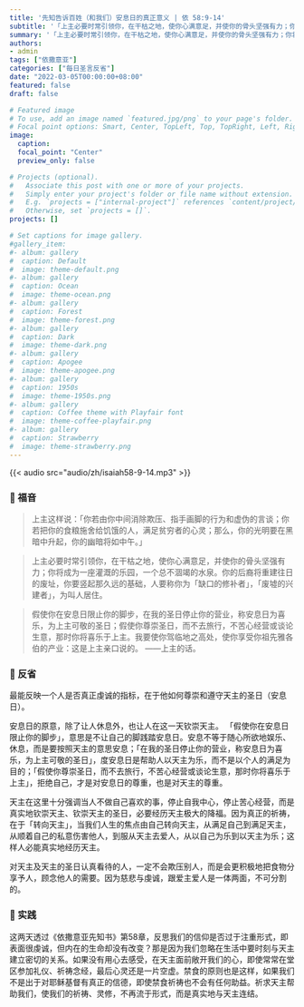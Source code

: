 ```yaml
---
title: '先知告诉百姓（和我们）安息日的真正意义 | 依 58:9-14'
subtitle: '「上主必要时常引领你，在干枯之地，使你心满意足，并使你的骨头坚强有力；你将成为一座灌溉的乐园，一个总不涸竭的水泉。」（依58:11）'
summary: '「上主必要时常引领你，在干枯之地，使你心满意足，并使你的骨头坚强有力；你将成为一座灌溉的乐园，一个总不涸竭的水泉。」（依58:11）'
authors:
- admin
tags: ["依撒意亚"]
categories: ["每日圣言反省"]
date: "2022-03-05T00:00:00+08:00"
featured: false
draft: false

# Featured image
# To use, add an image named `featured.jpg/png` to your page's folder.
# Focal point options: Smart, Center, TopLeft, Top, TopRight, Left, Right, BottomLeft, Bottom, BottomRight
image:
  caption:
  focal_point: "Center"
  preview_only: false

# Projects (optional).
#   Associate this post with one or more of your projects.
#   Simply enter your project's folder or file name without extension.
#   E.g. `projects = ["internal-project"]` references `content/project/deep-learning/index.md`.
#   Otherwise, set `projects = []`.
projects: []

# Set captions for image gallery.
#gallery_item:
#- album: gallery
#  caption: Default
#  image: theme-default.png
#- album: gallery
#  caption: Ocean
#  image: theme-ocean.png
#- album: gallery
#  caption: Forest
#  image: theme-forest.png
#- album: gallery
#  caption: Dark
#  image: theme-dark.png
#- album: gallery
#  caption: Apogee
#  image: theme-apogee.png
#- album: gallery
#  caption: 1950s
#  image: theme-1950s.png
#- album: gallery
#  caption: Coffee theme with Playfair font
#  image: theme-coffee-playfair.png
#- album: gallery
#  caption: Strawberry
#  image: theme-strawberry.png
---
```


{{< audio src="audio/zh/isaiah58-9-14.mp3" >}}

### :love_letter: 福音
> 上主这样说：「你若由你中间消除欺压、指手画脚的行为和虚伪的言谈；你若把你的食粮施舍给饥饿的人，满足贫穷者的心灵；那么，你的光明要在黑暗中升起，你的幽暗将如中午。」

> 上主必要时常引领你，在干枯之地，使你心满意足，并使你的骨头坚强有力；你将成为一座灌溉的乐园，一个总不涸竭的水泉。你的后裔将重建往日的废址，你要竖起那久远的基础，人要称你为「缺口的修补者」，「废墟的兴建者」，为叫人居住。

> 假使你在安息日限止你的脚步，在我的圣日停止你的营业，称安息日为喜乐，为上主可敬的圣日；假使你尊崇圣日，而不去旅行，不苦心经营或谈论生意，那时你将喜乐于上主。我要使你驾临地之高处，使你享受你祖先雅各伯的产业：这是上主亲口说的。 ——上主的话。

### :speech_balloon: 反省
最能反映一个人是否真正虔诚的指标，在于他如何尊崇和遵守天主的圣日（安息日）。

安息日的原意，除了让人休息外，也让人在这一天钦崇天主。 「假使你在安息日限止你的脚步」，意思是不让自己的脚践踏安息日。安息不等于随心所欲地娱乐、休息，而是要按照天主的意思安息；「在我的圣日停止你的营业，称安息日为喜乐，为上主可敬的圣日」，度安息日是帮助人以天主为乐，而不是以个人的满足为目的；「假使你尊崇圣日，而不去旅行，不苦心经营或谈论生意，那时你将喜乐于上主」，拒绝自己，才是对安息日的尊重，也是对天主的尊重。

天主在这里十分强调当人不做自己喜欢的事，停止自我中心，停止苦心经营，而是真实地钦崇天主、钦崇天主的圣日，必要经历天主极大的降福。因为真正的祈祷，在于「转向天主」，当我们人生的焦点由自己转向天主，从满足自己到满足天主，从顺着自己的私意伤害他人，到服从天主去爱人，从以自己为乐到以天主为乐；这样人必能真实地经历天主。

对天主及天主的圣日认真看待的人，一定不会欺压别人，而是会更积极地把食物分享予人，顾念他人的需要。因为慈悲与虔诚，跟爱主爱人是一体两面，不可分割的。

### :runner: 实践
这两天透过《依撒意亚先知书》第58章，反思我们的信仰是否过于注重形式，即表面很虔诚，但内在的生命却没有改变？那是因为我们忽略在生活中要时刻与天主建立密切的关系。如果没有用心去感受，在天主面前敞开我们的心，即使常常在堂区参加礼仪、祈祷念经，最后心灵还是一片空虚。禁食的原则也是这样，如果我们不是出于对耶稣基督有真正的信德，即使禁食祈祷也不会有任何助益。祈求天主帮助我们，使我们的祈祷、灵修，不再流于形式，而是真实地与天主连结。
